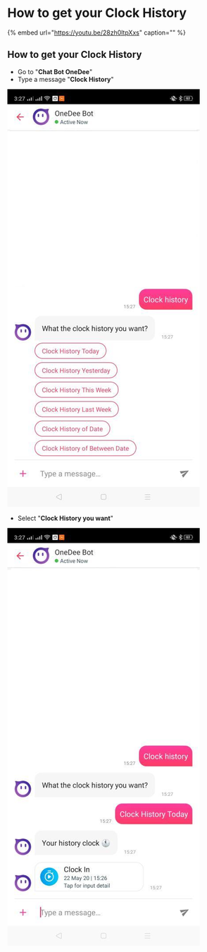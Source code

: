 # How to get your Clock History

{% embed url="https://youtu.be/28zh0ltpXxs" caption="" %}

## How to get your Clock History

* Go to "**Chat Bot OneDee**"
* Type a message "**Clock History**" 

![](../.gitbook/assets/screenshot_2020-05-22-15-27-22-95_13e02b99a4cd518277d235759b0ee697.jpg)

* Select "**Clock History you want**"   

![](../.gitbook/assets/screenshot_2020-05-22-15-27-31-74_13e02b99a4cd518277d235759b0ee697.jpg)

